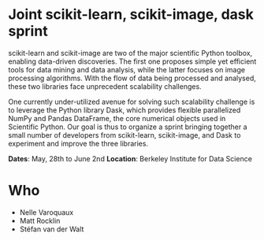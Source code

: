 #  Joint scikit-learn, scikit-image, dask sprint

scikit-learn and scikit-image are two of the major scientific Python toolbox,
enabling data-driven discoveries. The first one proposes simple yet efficient
tools for data mining and data analysis, while the latter focuses on image
processing algorithms. With the flow of data being processed and analysed,
these two libraries face unprecedent scalability challenges.

One currently under-utilized avenue for solving such scalability challenge is
to leverage the Python library Dask, which provides flexible parallelized
NumPy and Pandas DataFrame, the core numerical objects used in Scientific
Python. Our goal is thus to organize a sprint bringing together a small number
of developers from scikit-learn, scikit-image, and Dask to experiment and
improve the three libraries.

**Dates**: May, 28th to June 2nd
**Location**: Berkeley Institute for Data Science

# Who

- Nelle Varoquaux
- Matt Rocklin
- Stéfan van der Walt
